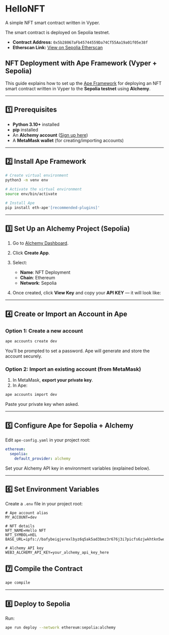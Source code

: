 # HelloNFT
A simple NFT smart contract written in Vyper.

The smart contract is deployed on Sepolia testnet.

- **Contract Address:** `0x5b28067aFb45744559Da74Cf55Aa19a01f05e38f`
- **Etherscan Link:** [View on Sepolia Etherscan](https://sepolia.etherscan.io/address/0x5b28067aFb45744559Da74Cf55Aa19a01f05e38f)


## NFT Deployment with Ape Framework (Vyper + Sepolia)

This guide explains how to set up the [Ape Framework](https://docs.apeworx.io/) for deploying an NFT smart contract written in Vyper to the **Sepolia testnet** using **Alchemy**.

---

## 1️⃣ Prerequisites

- **Python 3.10+** installed
- **pip** installed
- An **Alchemy account** ([Sign up here](https://www.alchemy.com/))
- A **MetaMask wallet** (for creating/importing accounts)
---

## 2️⃣ Install Ape Framework

```bash
# Create virtual environment
python3 -m venv env

# Activate the virtual environment
source env/bin/activate

# Install Ape
pip install eth-ape'[recommended-plugins]'
```
---

## 3️⃣ Set Up an Alchemy Project (Sepolia)

1. Go to [Alchemy Dashboard](https://dashboard.alchemy.com/).
2. Click **Create App**.
3. Select:

   * **Name**: NFT Deployment
   * **Chain**: Ethereum
   * **Network**: Sepolia
4. Once created, click **View Key** and copy your **API KEY** — it will look like:
---

## 4️⃣ Create or Import an Account in Ape

### Option 1: Create a new account

```bash
ape accounts create dev
```

You’ll be prompted to set a password.
Ape will generate and store the account securely.

### Option 2: Import an existing account (from MetaMask)

1. In MetaMask, **export your private key**.
2. In Ape:

```bash
ape accounts import dev
```

Paste your private key when asked.

---

## 5️⃣ Configure Ape for Sepolia + Alchemy

Edit `ape-config.yaml` in your project root:

```yaml
ethereum:
  sepolia:
    default_provider: alchemy
```

Set your Alchemy API key in environment variables (explained below).

---

## 6️⃣ Set Environment Variables

Create a `.env` file in your project root:

```env
# Ape account alias
MY_ACCOUNT=dev

# NFT details
NFT_NAME=Hello NFT
NFT_SYMBOL=HEL
BASE_URL=ipfs://bafybeigjerexlbyz6q5ak5ad3bmz3r676j3i7picfs6zjwkhtkn5wogslq/

# Alchemy API key
WEB3_ALCHEMY_API_KEY=your_alchemy_api_key_here
```

## 7️⃣ Compile the Contract

```bash
ape compile
```

---

## 8️⃣ Deploy to Sepolia

Run:

```bash
ape run deploy --network ethereum:sepolia:alchemy
```
